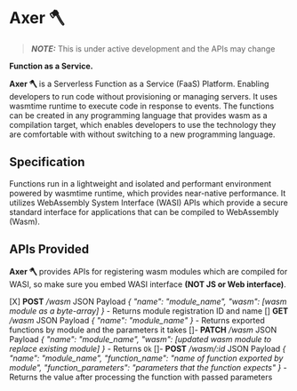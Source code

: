 # Axer 🪓

> **_NOTE:_** This is under active development and the APIs may change

**Function as a Service.**

**Axer 🪓** is a Serverless Function as a Service (FaaS) Platform. Enabling developers to run code without provisioning or managing servers.
It uses wasmtime runtime to execute code in response to events.
The functions can be created in any programming language that provides wasm as a compilation target, which enables developers to use the technology they are comfortable with without switching to a new programming language.

## Specification
Functions run in a lightweight and isolated and performant environment powered by wasmtime runtime, which provides near-native performance.
It utilizes WebAssembly System Interface (WASI) APIs which provide a secure standard interface for applications that can be compiled to WebAssembly (Wasm).

## APIs Provided

**Axer 🪓** provides APIs for registering wasm modules which are compiled for WASI, so make sure you embed WASI interface **(NOT JS or Web interface)**.

[X] **POST** */wasm* JSON Payload *{ "name": "module_name", "wasm": [wasm module as a byte-array] }* - Returns module registration ID and name
[] **GET** */wasm* JSON Payload *{ "name": "module_name" }* - Returns exported functions by module and the parameters it takes
[]- **PATCH** */wasm* JSON Payload *{ "name": "module_name", "wasm": [updated wasm module to replace existing module] }* - Returns `Ok`
[]- **POST** */wasm/:id* JSON Payload *{ "name": "module_name", "function_name": "name of function exported by module", "function_parameters": "parameters that the function expects" }* - Returns the value after processing the function with passed parameters
